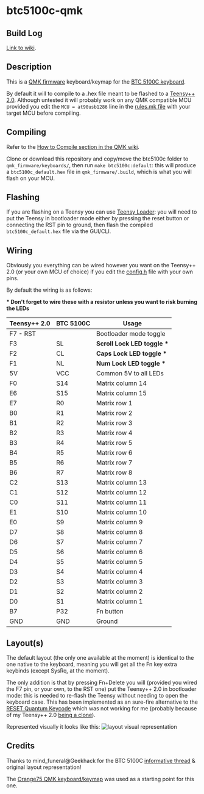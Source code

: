 # btc5100c-qmk

## Build Log
[Link to wiki](https://github.com/Wyse-/btc5100c-qmk/wiki/Build-Log).

## Description
This is a [QMK firmware](https://github.com/qmk/qmk_firmware) keyboard/keymap for the [BTC 5100C keyboard](https://geekhack.org/index.php?topic=84303.0).

By default it will to compile to a .hex file meant to be flashed to a [Teensy++ 2.0](https://www.pjrc.com/store/teensypp.html). Although untested it will probably work on any QMK compatible MCU provided you edit the `MCU = at90usb1286` line in the [rules.mk file](https://github.com/Wyse-/btc5100c-qmk/blob/master/btc5100c/rules.mk#L2) with your target MCU before compiling.

## Compiling
Refer to the [How to Compile section in the QMK wiki](https://docs.qmk.fm/#/README?id=how-to-compile).

Clone or download this repository and copy/move the btc5100c folder to `qmk_firmware/keyboards/`, then run `make btc5100c:default`: this will produce a `btc5100c_default.hex` file in `qmk_firmware/.build`, which is what you will flash on your MCU.

## Flashing
If you are flashing on a Teensy you can use [Teensy Loader](https://www.pjrc.com/teensy/loader.html): you will need to put the Teensy in bootloader mode either by pressing the reset button or connecting the RST pin to ground, then flash the compiled `btc5100c_default.hex` file via the GUI/CLI.

## Wiring
Obviously you everything can be wired however you want on the Teensy++ 2.0 (or your own MCU of choice) if you edit the [config.h](https://github.com/Wyse-/btc5100c-qmk/blob/master/btc5100c/config.h) file with your own pins.

By default the wiring is as follows:

**\* Don't forget to wire these with a resistor unless you want to risk burning the LEDs**

| Teensy++ 2.0  | BTC 5100C | Usage            |
| ------------- | --------- | ---------------- |
| F7 - RST      |           | Bootloader mode toggle        |
| F3            | SL        | **Scroll Lock LED toggle \*** |
| F2            | CL        | **Caps Lock LED toggle \***   |
| F1            | NL        | **Num Lock LED toggle \***    |
| 5V            | VCC       | Common 5V to all LEDs         |
| F0            | S14       | Matrix column 14 |
| E6            | S15       | Matrix column 15 |
| E7            | R0        | Matrix row 1     |
| B0            | R1        | Matrix row 2     |
| B1            | R2        | Matrix row 3     |
| B2            | R3        | Matrix row 4     |
| B3            | R4        | Matrix row 5     |
| B4            | R5        | Matrix row 6     |
| B5            | R6        | Matrix row 7     |
| B6            | R7        | Matrix row 8     |
| C2            | S13       | Matrix column 13 |
| C1            | S12       | Matrix column 12 |
| C0            | S11       | Matrix column 11 |
| E1            | S10       | Matrix column 10 |
| E0            | S9        | Matrix column 9  |
| D7            | S8        | Matrix column 8  |
| D6            | S7        | Matrix column 7  |
| D5            | S6        | Matrix column 6  |
| D4            | S5        | Matrix column 5  |
| D3            | S4        | Matrix column 4  |
| D2            | S3        | Matrix column 3  |
| D1            | S2        | Matrix column 2  |
| D0            | S1        | Matrix column 1  |
| B7            | P32       | Fn button        |
| GND           | GND       | Ground           |

## Layout(s)
The default layout (the only one available at the moment) is identical to the one native to the keyboard, meaning you will get all the Fn key extra keybinds (except SysRq, at the moment).

The only addition is that by pressing Fn+Delete you will (provided you wired the F7 pin, or your own, to the RST one) put the Teensy++ 2.0 in bootloader mode: this is needed to re-flash the Teensy without needing to open the keyboard case. This has been implemented as an sure-fire alternative to the [RESET Quantum Keycode](https://github.com/qmk/qmk_firmware/blob/master/docs/quantum_keycodes.md#qmk-keycodes) which was not working for me (probably because of my Teensy++ 2.0 [being a clone](https://github.com/qmk/qmk_firmware/issues/532#issuecomment-239353210)).

Represented visually it looks like this:
![layout visual representation](https://user-images.githubusercontent.com/5454041/56539531-84c3ba00-6566-11e9-92ba-0862f1f4e1c9.png)

## Credits
Thanks to mind_funeral@Geekhack for the BTC 5100C [informative thread](https://geekhack.org/index.php?topic=84303.0) & original layout representation!

The [Orange75 QMK keyboard/keymap](https://github.com/qmk/qmk_firmware/tree/master/keyboards/orange75) was used as a starting point for this one.
